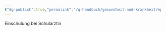 ```yaml
---
{"dg-publish":true,"permalink":"/q-handbuch/gesundheit-and-krankheit/epipen/"}
---
```


Einschulung bei Schulärztin